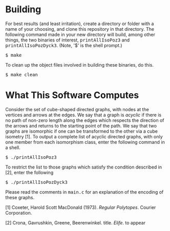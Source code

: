 # Building

For best results (and least irritation), create a directory or folder with a
name of your choosing, and clone this repository in that directory.  The
following command made in your new directory will build, among other things,
the two binaries of interest, <tt>printAllIsoPoz3</tt> and
<tt>printAllIsoPozDyck3</tt>.  (Note, '$' is the shell prompt.) 

<tt>$ make</tt>

To clean up the object files involved in building these binaries, do this.

<tt>$ make clean</tt>

# What This Software Computes

Consider the set of cube-shaped directed graphs, with nodes at the vertices and
arrows at the edges.  We say that a graph is <i>acyclic</i> if there is no path
of non-zero length along the edges which respects the direction of the arrows
and returns to the starting point of the path.  We say that two graphs are
isomorphic if one can be transformed to the other via a cube isometry
[1].  To output a complete list of acyclic directed graphs, with
only one member from each isomorphism class, enter the following command in a
shell. 

<tt>$ ./printAllIsoPoz3</tt>

To restrict the list to those graphs which satisfy the condition described in
[2], enter the following

<tt>$ ./printAllIsoPozDyck3</tt>

Please read the comments in <tt>main.c</tt> for an explanation of the encoding of these graphs.

[1] Coxeter, Harold Scott MacDonald (1973). <i>Regular Polytopes</i>. Courier Corporation.

[2] Crona, Gavrushkin, Greene, Beerenwinkel. title. <i>Elife</i>. to appear
